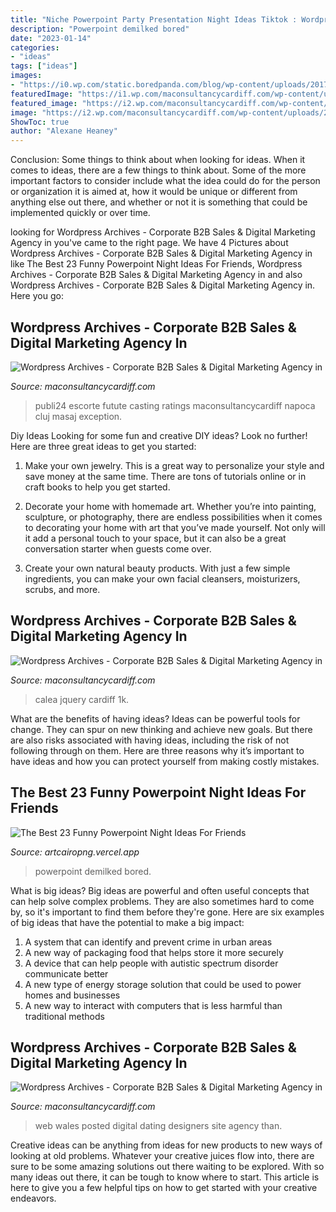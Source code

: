```yaml
---
title: "Niche Powerpoint Party Presentation Night Ideas Tiktok : Wordpress Archives"
description: "Powerpoint demilked bored"
date: "2023-01-14"
categories:
- "ideas"
tags: ["ideas"]
images:
- "https://i0.wp.com/static.boredpanda.com/blog/wp-content/uploads/2017/08/funny-presentations-3-59a0183e271e2__605.jpg"
featuredImage: "https://i1.wp.com/maconsultancycardiff.com/wp-content/uploads/2015/07/IMG_7220.jpg?w=900"
featured_image: "https://i2.wp.com/maconsultancycardiff.com/wp-content/uploads/2015/07/IMG_7203.png"
image: "https://i2.wp.com/maconsultancycardiff.com/wp-content/uploads/2015/07/IMG_7203.png?w=900"
ShowToc: true
author: "Alexane Heaney"
---
```



Conclusion: Some things to think about when looking for ideas.
When it comes to ideas, there are a few things to think about. Some of the more important factors to consider include what the idea could do for the person or organization it is aimed at, how it would be unique or different from anything else out there, and whether or not it is something that could be implemented quickly or over time.

	

		
looking for Wordpress Archives - Corporate B2B Sales &amp; Digital Marketing Agency in you've came to the right page. We have 4 Pictures about Wordpress Archives - Corporate B2B Sales &amp; Digital Marketing Agency in like The Best 23 Funny Powerpoint Night Ideas For Friends, Wordpress Archives - Corporate B2B Sales &amp; Digital Marketing Agency in and also Wordpress Archives - Corporate B2B Sales &amp; Digital Marketing Agency in. Here you go:
		
    
## Wordpress Archives - Corporate B2B Sales &amp; Digital Marketing Agency In

<img loading=lazy src="https://i1.wp.com/maconsultancycardiff.com/wp-content/uploads/2015/07/IMG_7220.jpg?w=900" onerror="this.onerror=null;this.src='https://tse2.mm.bing.net/th?id=OIP.LkFYGJclS-Ggskw7oxMxIAHaFj&amp;pid=15.1';" alt="Wordpress Archives - Corporate B2B Sales &amp; Digital Marketing Agency in">

_Source: maconsultancycardiff.com_

>publi24 escorte futute casting ratings maconsultancycardiff napoca cluj masaj exception. 

	

Diy Ideas
Looking for some fun and creative DIY ideas? Look no further! Here are three great ideas to get you started:
1. Make your own jewelry. This is a great way to personalize your style and save money at the same time. There are tons of tutorials online or in craft books to help you get started.

2. Decorate your home with homemade art. Whether you’re into painting, sculpture, or photography, there are endless possibilities when it comes to decorating your home with art that you’ve made yourself. Not only will it add a personal touch to your space, but it can also be a great conversation starter when guests come over.

3. Create your own natural beauty products. With just a few simple ingredients, you can make your own facial cleansers, moisturizers, scrubs, and more.

    
## Wordpress Archives - Corporate B2B Sales &amp; Digital Marketing Agency In

<img loading=lazy src="https://i2.wp.com/maconsultancycardiff.com/wp-content/uploads/2015/07/IMG_7203.png?w=900" onerror="this.onerror=null;this.src='https://tse3.mm.bing.net/th?id=OIP.w_nS8TMSx4BOcamNzx8JkgHaC5&amp;pid=15.1';" alt="Wordpress Archives - Corporate B2B Sales &amp; Digital Marketing Agency in">

_Source: maconsultancycardiff.com_

>calea jquery cardiff 1k. 

	

What are the benefits of having ideas?
Ideas can be powerful tools for change. They can spur on new thinking and achieve new goals. But there are also risks associated with having ideas, including the risk of not following through on them. Here are three reasons why it’s important to have ideas and how you can protect yourself from making costly mistakes.

    
## The Best 23 Funny Powerpoint Night Ideas For Friends

<img loading=lazy src="https://i0.wp.com/static.boredpanda.com/blog/wp-content/uploads/2017/08/funny-presentations-3-59a0183e271e2__605.jpg" onerror="this.onerror=null;this.src='https://tse2.mm.bing.net/th?id=OIP.TQSXJTfbcvG3TsFLqcQSbgHaGd&amp;pid=15.1';" alt="The Best 23 Funny Powerpoint Night Ideas For Friends">

_Source: artcairopng.vercel.app_

>powerpoint demilked bored. 

	

What is big ideas?
Big ideas are powerful and often useful concepts that can help solve complex problems. They are also sometimes hard to come by, so it's important to find them before they're gone. Here are six examples of big ideas that have the potential to make a big impact:
1. A system that can identify and prevent crime in urban areas 
2. A new way of packaging food that helps store it more securely 
3. A device that can help people with autistic spectrum disorder communicate better 
4. A new type of energy storage solution that could be used to power homes and businesses 
5. A new way to interact with computers that is less harmful than traditional methods 

    
## Wordpress Archives - Corporate B2B Sales &amp; Digital Marketing Agency In

<img loading=lazy src="https://i2.wp.com/maconsultancycardiff.com/wp-content/uploads/2015/07/IMG_7203.png" onerror="this.onerror=null;this.src='https://tse4.mm.bing.net/th?id=OIP.J-fHARZRjNLJc8qli_hx3wHaC5&amp;pid=15.1';" alt="Wordpress Archives - Corporate B2B Sales &amp; Digital Marketing Agency in">

_Source: maconsultancycardiff.com_

>web wales posted digital dating designers site agency than. 

	

Creative ideas can be anything from ideas for new products to new ways of looking at old problems. Whatever your creative juices flow into, there are sure to be some amazing solutions out there waiting to be explored. With so many ideas out there, it can be tough to know where to start. This article is here to give you a few helpful tips on how to get started with your creative endeavors.

